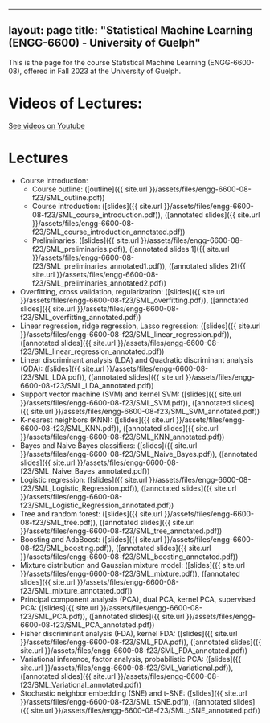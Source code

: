 
---
layout: page
title: "Statistical Machine Learning (ENGG-6600) - University of Guelph"
---

This is the page for the course Statistical Machine Learning (ENGG-6600-08), offered in Fall 2023 at the University of Guelph.

# Videos of Lectures:

[See videos on Youtube](https://www.youtube.com/playlist?list=PLPrxGIUWsqP2-6Y9A6sGbpqi5zRzNDcC_)

# Lectures

- Course introduction:
  - Course outline: ([outline]({{ site.url }}/assets/files/engg-6600-08-f23/SML_outline.pdf))
  - Course introduction: ([slides]({{ site.url }}/assets/files/engg-6600-08-f23/SML_course_introduction.pdf)), ([annotated slides]({{ site.url }}/assets/files/engg-6600-08-f23/SML_course_introduction_annotated.pdf))
  - Preliminaries: ([slides]({{ site.url }}/assets/files/engg-6600-08-f23/SML_preliminaries.pdf)), ([annotated slides 1]({{ site.url }}/assets/files/engg-6600-08-f23/SML_preliminaries_annotated1.pdf)), ([annotated slides 2]({{ site.url }}/assets/files/engg-6600-08-f23/SML_preliminaries_annotated2.pdf))
- Overfitting, cross validation, regularization: ([slides]({{ site.url }}/assets/files/engg-6600-08-f23/SML_overfitting.pdf)), ([annotated slides]({{ site.url }}/assets/files/engg-6600-08-f23/SML_overfitting_annotated.pdf))
- Linear regression, ridge regression, Lasso regression: ([slides]({{ site.url }}/assets/files/engg-6600-08-f23/SML_linear_regression.pdf)), ([annotated slides]({{ site.url }}/assets/files/engg-6600-08-f23/SML_linear_regression_annotated.pdf))
- Linear discriminant analysis (LDA) and Quadratic discriminant analysis (QDA): ([slides]({{ site.url }}/assets/files/engg-6600-08-f23/SML_LDA.pdf)), ([annotated slides]({{ site.url }}/assets/files/engg-6600-08-f23/SML_LDA_annotated.pdf))
- Support vector machine (SVM) and kernel SVM: ([slides]({{ site.url }}/assets/files/engg-6600-08-f23/SML_SVM.pdf)), ([annotated slides]({{ site.url }}/assets/files/engg-6600-08-f23/SML_SVM_annotated.pdf))
- K-nearest neighbors (KNN): ([slides]({{ site.url }}/assets/files/engg-6600-08-f23/SML_KNN.pdf)), ([annotated slides]({{ site.url }}/assets/files/engg-6600-08-f23/SML_KNN_annotated.pdf))
- Bayes and Naive Bayes classifiers: ([slides]({{ site.url }}/assets/files/engg-6600-08-f23/SML_Naive_Bayes.pdf)), ([annotated slides]({{ site.url }}/assets/files/engg-6600-08-f23/SML_Naive_Bayes_annotated.pdf))
- Logistic regression: ([slides]({{ site.url }}/assets/files/engg-6600-08-f23/SML_Logistic_Regression.pdf)), ([annotated slides]({{ site.url }}/assets/files/engg-6600-08-f23/SML_Logistic_Regression_annotated.pdf))
- Tree and random forest: ([slides]({{ site.url }}/assets/files/engg-6600-08-f23/SML_tree.pdf)), ([annotated slides]({{ site.url }}/assets/files/engg-6600-08-f23/SML_tree_annotated.pdf))
- Boosting and AdaBoost: ([slides]({{ site.url }}/assets/files/engg-6600-08-f23/SML_boosting.pdf)), ([annotated slides]({{ site.url }}/assets/files/engg-6600-08-f23/SML_boosting_annotated.pdf))
- Mixture distribution and Gaussian mixture model: ([slides]({{ site.url }}/assets/files/engg-6600-08-f23/SML_mixture.pdf)), ([annotated slides]({{ site.url }}/assets/files/engg-6600-08-f23/SML_mixture_annotated.pdf))
- Principal component analysis (PCA), dual PCA, kernel PCA, supervised PCA: ([slides]({{ site.url }}/assets/files/engg-6600-08-f23/SML_PCA.pdf)), ([annotated slides]({{ site.url }}/assets/files/engg-6600-08-f23/SML_PCA_annotated.pdf))
- Fisher discriminant analysis (FDA), kernel FDA: ([slides]({{ site.url }}/assets/files/engg-6600-08-f23/SML_FDA.pdf)), ([annotated slides]({{ site.url }}/assets/files/engg-6600-08-f23/SML_FDA_annotated.pdf))
- Variational inference, factor analysis, probabilistic PCA: ([slides]({{ site.url }}/assets/files/engg-6600-08-f23/SML_Variational.pdf)), ([annotated slides]({{ site.url }}/assets/files/engg-6600-08-f23/SML_Variational_annotated.pdf))
- Stochastic neighbor embedding (SNE) and t-SNE: ([slides]({{ site.url }}/assets/files/engg-6600-08-f23/SML_tSNE.pdf)), ([annotated slides]({{ site.url }}/assets/files/engg-6600-08-f23/SML_tSNE_annotated.pdf))

<!---
- Multidimensional scaling (MDS), Sammon mapping, Isomap: ([slides]({{ site.url }}/assets/files/engg-6600-08-f23/SML_MDS.pdf)), ([annotated slides]({{ site.url }}/assets/files/engg-6600-08-f23/SML_MDS_annotated.pdf))
- Locally linear embedding (LLE): ([slides]({{ site.url }}/assets/files/engg-6600-08-f23/SML_LLE.pdf)), ([annotated slides]({{ site.url }}/assets/files/engg-6600-08-f23/SML_LLE_annotated.pdf))
- Uniform Manifold Approximation and Projection (UMAP): ([slides]({{ site.url }}/assets/files/engg-6600-08-f23/SML_UMAP.pdf)), ([annotated slides]({{ site.url }}/assets/files/engg-6600-08-f23/SML_UMAP_annotated.pdf))
- Hidden Markov model (HMM): ([slides]({{ site.url }}/assets/files/engg-6600-08-f23/SML_HMM.pdf)), ([annotated slides]({{ site.url }}/assets/files/engg-6600-08-f23/SML_HMM_annotated.pdf))
-->
